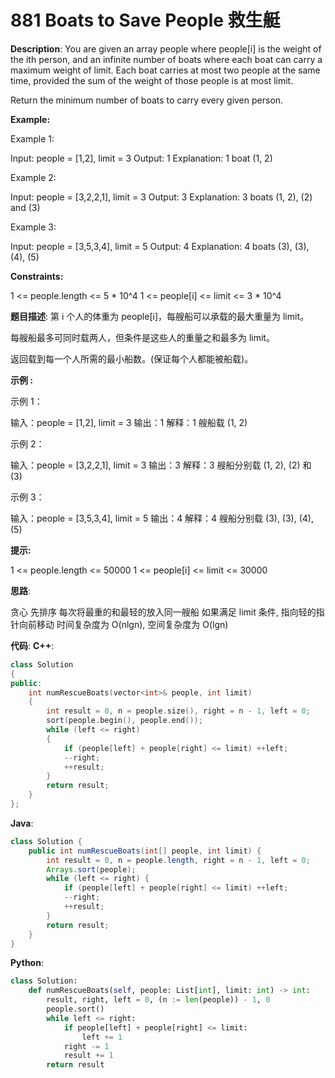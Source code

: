 # 881 Boats to Save People 救生艇

__Description__:
You are given an array people where people[i] is the weight of the ith person, and an infinite number of boats where each boat can carry a maximum weight of limit. Each boat carries at most two people at the same time, provided the sum of the weight of those people is at most limit.

Return the minimum number of boats to carry every given person.

__Example:__

Example 1:

Input: people = [1,2], limit = 3
Output: 1
Explanation: 1 boat (1, 2)

Example 2:

Input: people = [3,2,2,1], limit = 3
Output: 3
Explanation: 3 boats (1, 2), (2) and (3)

Example 3:

Input: people = [3,5,3,4], limit = 5
Output: 4
Explanation: 4 boats (3), (3), (4), (5)

__Constraints:__

1 <= people.length <= 5 \* 10^4
1 <= people[i] <= limit <= 3 \* 10^4

__题目描述__:
第 i 个人的体重为 people[i]，每艘船可以承载的最大重量为 limit。

每艘船最多可同时载两人，但条件是这些人的重量之和最多为 limit。

返回载到每一个人所需的最小船数。(保证每个人都能被船载)。

__示例 :__

示例 1：

输入：people = [1,2], limit = 3
输出：1
解释：1 艘船载 (1, 2)

示例 2：

输入：people = [3,2,2,1], limit = 3
输出：3
解释：3 艘船分别载 (1, 2), (2) 和 (3)

示例 3：

输入：people = [3,5,3,4], limit = 5
输出：4
解释：4 艘船分别载 (3), (3), (4), (5)

__提示:__

1 <= people.length <= 50000
1 <= people[i] <= limit <= 30000

__思路__:

贪心
先排序
每次将最重的和最轻的放入同一艘船
如果满足 limit 条件, 指向轻的指针向前移动
时间复杂度为 O(nlgn), 空间复杂度为 O(lgn)

__代码__:
__C++__:

```C++
class Solution 
{
public:
    int numRescueBoats(vector<int>& people, int limit) 
    {
        int result = 0, n = people.size(), right = n - 1, left = 0;
        sort(people.begin(), people.end());
        while (left <= right) 
        {
            if (people[left] + people[right] <= limit) ++left;
            --right;
            ++result;
        }
        return result;
    }
};
```

__Java__:

```Java
class Solution {
    public int numRescueBoats(int[] people, int limit) {
        int result = 0, n = people.length, right = n - 1, left = 0;
        Arrays.sort(people);
        while (left <= right) {
            if (people[left] + people[right] <= limit) ++left;
            --right;
            ++result;
        }
        return result;
    }
}
```

__Python__:

```Python
class Solution:
    def numRescueBoats(self, people: List[int], limit: int) -> int:
        result, right, left = 0, (n := len(people)) - 1, 0
        people.sort()
        while left <= right:
            if people[left] + people[right] <= limit:
                left += 1
            right -= 1
            result += 1
        return result
```
